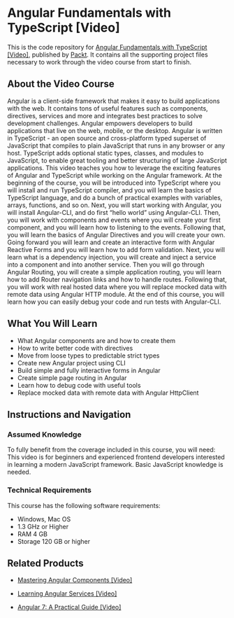 ﻿# Angular Fundamentals with TypeScript [Video]
This is the code repository for [Angular Fundamentals with TypeScript [Video]](https://www.packtpub.com/application-development/angular-fundamentals-typescript-video?utm_source=github&utm_medium=repository&utm_campaign=9781788391009), published by [Packt](https://www.packtpub.com/?utm_source=github). It contains all the supporting project files necessary to work through the video course from start to finish.
## About the Video Course
Angular is a client-side framework that makes it easy to build applications with the web. It contains tons of useful features such as components, directives, services and more and integrates best practices to solve development challenges. Angular empowers developers to build applications that live on the web, mobile, or the desktop. Angular is written in TypeScript - an open source and cross-platform typed superset of JavaScript that compiles to plain JavaScript that runs in any browser or any host. TypeScript adds optional static types, classes, and modules to JavaScript, to enable great tooling and better structuring of large JavaScript applications.
This video teaches you how to leverage the exciting features of Angular and TypeScript while working on the Angular framework. At the beginning of the course, you will be introduced into TypeScript where you will install and run TypeScript compiler, and you will learn the basics of TypeScript language, and do a bunch of practical examples with variables, arrays, functions, and so on. Next, you will start working with Angular, you will install Angular-CLI, and do first “hello world” using Angular-CLI. Then, you will work with components and events where you will create your first component, and you will learn how to listening to the events. Following that, you will learn the basics of Angular Directives and you will create your own. Going forward you will learn and create an interactive form with Angular Reactive Forms and you will learn how to add form validation. Next, you will learn what is a dependency injection, you will create and inject a service into a component and into another service. Then you will go through Angular Routing, you will create a simple application routing, you will learn how to add Router navigation links and how to handle routes. Following that, you will work with real hosted data where you will replace mocked data with remote data using Angular HTTP module. At the end of this course, you will learn how you can easily debug your code and run tests with Angular-CLI.

<H2>What You Will Learn</H2>
<DIV class=book-info-will-learn-text>
<UL>
<LI>What Angular components are and how to create them 
<LI>How to write better code with directives 
<LI>Move from loose types to predictable strict types 
<LI>Create new Angular project using CLI 
<LI>Build simple and fully interactive forms in Angular 
<LI>Create simple page routing in Angular 
<LI>Learn how to debug code with useful tools 
<LI>Replace mocked data with remote data with Angular HttpClient </LI></UL></DIV>

## Instructions and Navigation
### Assumed Knowledge
To fully benefit from the coverage included in this course, you will need:<br/>
This video is for beginners and experienced frontend developers interested in learning a modern JavaScript framework. Basic JavaScript knowledge is needed.
### Technical Requirements
This course has the following software requirements:<br/>
- Windows, Mac OS
- 1.3 GHz or Higher
- RAM 4 GB
- Storage 120 GB or higher

## Related Products
* [Mastering Angular Components [Video]](https://www.packtpub.com/application-development/angular-fundamentals-typescript-video?utm_source=github&utm_medium=repository&utm_campaign=9781788391009)

* [Learning Angular Services [Video]](https://www.packtpub.com/application-development/angular-fundamentals-typescript-video?utm_source=github&utm_medium=repository&utm_campaign=9781788391009)

* [Angular 7: A Practical Guide [Video]](https://www.packtpub.com/application-development/angular-fundamentals-typescript-video?utm_source=github&utm_medium=repository&utm_campaign=9781788391009)

